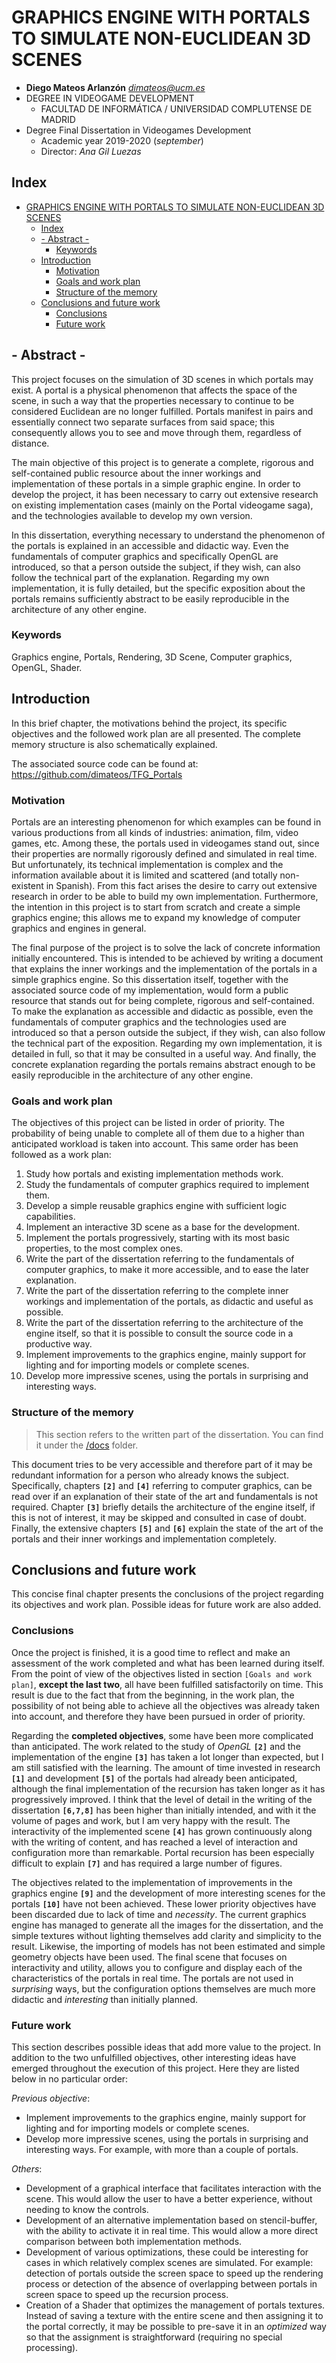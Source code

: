 # GRAPHICS ENGINE WITH PORTALS TO SIMULATE NON-EUCLIDEAN 3D SCENES

* **Diego Mateos Arlanzón** *dimateos@ucm.es*
* DEGREE IN VIDEOGAME DEVELOPMENT
	* FACULTAD DE INFORMÁTICA /  UNIVERSIDAD COMPLUTENSE DE MADRID
* Degree Final Dissertation in Videogames Development
	* Academic year 2019-2020 (*september*)
	* Director: *Ana Gil Luezas*

## Index
- [GRAPHICS ENGINE WITH PORTALS TO SIMULATE NON-EUCLIDEAN 3D SCENES](#graphics-engine-with-portals-to-simulate-non-euclidean-3d-scenes)
	- [Index](#index)
	- [- Abstract -](#abstract)
		- [Keywords](#keywords)
	- [Introduction](#introduction)
		- [Motivation](#motivation)
		- [Goals and work plan](#goals-and-work-plan)
		- [Structure of the memory](#structure-of-the-memory)
	- [Conclusions and future work](#conclusions-and-future-work)
		- [Conclusions](#conclusions)
		- [Future work](#future-work)

## - Abstract -
This project focuses on the simulation of 3D scenes in which portals may exist. A portal is a physical phenomenon that affects the space of the scene, in such a way that the properties necessary to continue to be considered Euclidean are no longer fulfilled. Portals manifest in pairs and essentially connect two separate surfaces from said space; this consequently allows you to see and move through them, regardless of distance.

The main objective of this project is to generate a complete, rigorous and self-contained public resource about the inner workings and implementation of these portals in a simple graphic engine. In order to develop the project, it has been necessary to carry out extensive research on existing implementation cases (mainly on the Portal videogame saga), and the technologies available to develop my own version.

In this dissertation, everything necessary to understand the phenomenon of the portals is explained in an accessible and didactic way. Even the fundamentals of computer graphics and specifically OpenGL are introduced, so that a person outside the subject, if they wish, can also follow the technical part of the explanation. Regarding my own implementation, it is fully detailed, but the specific exposition about the portals remains sufficiently abstract to be easily reproducible in the architecture of any other engine.

### Keywords
Graphics engine, Portals, Rendering, 3D Scene, Computer graphics, OpenGL, Shader.

## Introduction
In this brief chapter, the motivations behind the project, its specific objectives and the followed work plan are all presented. The complete memory structure is also schematically explained.

The associated source code can be found at: 	https://github.com/dimateos/TFG_Portals

### Motivation
Portals are an interesting phenomenon for which examples can be found in various productions from all kinds of industries: animation, film, video games, etc. Among these, the portals used in videogames stand out, since their properties are normally rigorously defined and simulated in real time. But unfortunately, its technical implementation is complex and the information available about it is limited and scattered (and totally non-existent in Spanish). From this fact arises the desire to carry out extensive research in order to be able to build my own implementation. Furthermore, the intention in this project is to start from scratch and create a simple graphics engine; this allows me to expand my knowledge of computer graphics and engines in general.

The final purpose of the project is to solve the lack of concrete information initially encountered. This is intended to be achieved by writing a document that explains the inner workings and the implementation of the portals in a simple graphics engine. So this dissertation itself, together with the associated source code of my implementation, would form a public resource that stands out for being complete, rigorous and self-contained. To make the explanation as accessible and didactic as possible, even the fundamentals of computer graphics and the technologies used are introduced so that a person outside the subject, if they wish, can also follow the technical part of the exposition. Regarding my own implementation, it is detailed in full, so that it may be consulted in a useful way. And finally, the concrete explanation regarding the portals remains abstract enough to be easily reproducible in the architecture of any other engine.

### Goals and work plan
The objectives of this project can be listed in order of priority. The probability of being unable to complete all of them due to a higher than anticipated workload is taken into account. This same order has been followed as a work plan:

1. Study how portals and existing implementation methods work.
2. Study the fundamentals of computer graphics required to implement them.
3. Develop a simple reusable graphics engine with sufficient logic capabilities.
4. Implement an interactive 3D scene as a base for the development.
5. Implement the portals progressively, starting with its most basic properties, to the most complex ones.
6. Write the part of the dissertation referring to the fundamentals of computer graphics, to make it more accessible, and to ease the later explanation.
7. Write the part of the dissertation referring to the complete inner workings and implementation of the portals, as didactic and useful as possible.
8. Write the part of the dissertation referring to the architecture of the engine itself, so that it is possible to consult the source code in a productive way.
9. Implement improvements to the graphics engine, mainly support for lighting and for importing models or complete scenes.
10. Develop more impressive scenes, using the portals in surprising and interesting ways.

### Structure of the memory
> This section refers to the written part of the dissertation. You can find it under the [/docs](./.) folder.

This document tries to be very accessible and therefore part of it may be redundant information for a person who already knows the subject. Specifically, chapters **`[2]`** and **`[4]`** referring to computer graphics, can be read over if an explanation of their state of the art and fundamentals is not required. Chapter **`[3]`** briefly details the architecture of the engine itself, if this is not of interest, it may be skipped and consulted in case of doubt. Finally, the extensive chapters **`[5]`** and **`[6]`** explain the state of the art of the portals and their inner workings and implementation completely.

## Conclusions and future work
This concise final chapter presents the conclusions of the project regarding its objectives and work plan. Possible ideas for future work are also added.

### Conclusions
Once the project is finished, it is a good time to reflect and make an assessment of the work completed and what has been learned during itself. From the point of view of the objectives listed in section `[Goals and work plan]`, **except the last two**, all have been fulfilled satisfactorily on time. This result is due to the fact that from the beginning, in the work plan, the possibility of not being able to achieve all the objectives was already taken into account, and therefore they have been pursued in order of priority.

Regarding the **completed objectives**, some have been more complicated than anticipated. The work related to the study of *OpenGL* **`[2]`** and the implementation of the engine **`[3]`**  has taken a lot longer than expected, but I am still satisfied with the learning. The amount of time invested in research **`[1]`** and development **`[5]`** of the portals had already been anticipated, although the final implementation of the recursion has taken longer as it has progressively improved. I think that the level of detail in the writing of the dissertation **`[6,7,8]`** has been higher than initially intended, and with it the volume of pages and work, but I am very happy with the result. The interactivity of the implemented scene **`[4]`** has grown continuously along with the writing of content, and has reached a level of interaction and configuration more than remarkable. Portal recursion has been especially difficult to explain **`[7]`** and has required a large number of figures.

The objectives related to the implementation of improvements in the graphics engine **`[9]`** and the development of more interesting scenes for the portals **`[10]`** have not been achieved.  These lower priority objectives have been discarded due to lack of time and *necessity*. The current graphics engine has managed to generate all the images for the dissertation, and the simple textures without lighting themselves add clarity and simplicity to the result. Likewise, the importing of models has not been estimated and simple geometry objects have been used. The final scene that focuses on interactivity and utility, allows you to configure and display each of the characteristics of the portals in real time. The portals are not used in *surprising* ways, but the configuration options themselves are much more didactic and *interesting* than initially planned.

### Future work
This section describes possible ideas that add more value to the project. In addition to the two unfulfilled objectives, other interesting ideas have emerged throughout the execution of this project. Here they are listed below in no particular order:

*Previous objective*:
* Implement improvements to the graphics engine, mainly support for lighting and for importing models or complete scenes.
* Develop more impressive scenes, using the portals in surprising and interesting ways. For example, with more than a couple of portals.

*Others*:
* Development of a graphical interface that facilitates interaction with the scene. This would allow the user to have a better experience, without needing to know the controls.
* Development of an alternative implementation based on stencil-buffer, with the ability to activate it in real time. This would allow a more direct comparison between both implementation methods.
* Development of various optimizations, these could be interesting for cases in which relatively complex scenes are simulated. For example: detection of portals outside the screen space to speed up the rendering process or detection of the absence of overlapping between portals in screen space to speed up the recursion process.
* Creation of a Shader that optimizes the management of portals textures. Instead of saving a texture with the entire scene and then assigning it to the portal correctly, it may be possible to pre-save it in an *optimized* way so that the assignment is straightforward (requiring no special processing).
